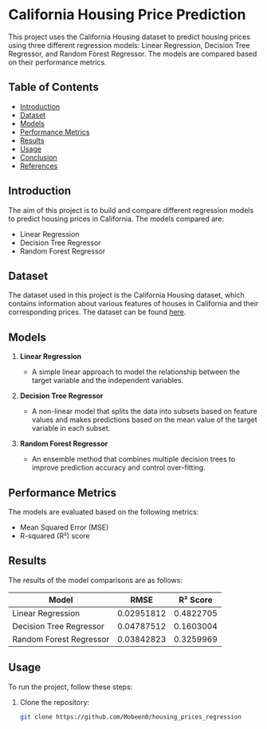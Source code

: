 # California Housing Price Prediction

This project uses the California Housing dataset to predict housing prices using three different regression models: Linear Regression, Decision Tree Regressor, and Random Forest Regressor. The models are compared based on their performance metrics.

## Table of Contents

- [Introduction](#introduction)
- [Dataset](#dataset)
- [Models](#models)
- [Performance Metrics](#performance-metrics)
- [Results](#results)
- [Usage](#usage)
- [Conclusion](#conclusion)
- [References](#references)

## Introduction

The aim of this project is to build and compare different regression models to predict housing prices in California. The models compared are:
- Linear Regression
- Decision Tree Regressor
- Random Forest Regressor

## Dataset

The dataset used in this project is the California Housing dataset, which contains information about various features of houses in California and their corresponding prices. The dataset can be found [here](https://scikit-learn.org/stable/modules/generated/sklearn.datasets.fetch_california_housing.html).

## Models

1. **Linear Regression**
   - A simple linear approach to model the relationship between the target variable and the independent variables.

2. **Decision Tree Regressor**
   - A non-linear model that splits the data into subsets based on feature values and makes predictions based on the mean value of the target variable in each subset.

3. **Random Forest Regressor**
   - An ensemble method that combines multiple decision trees to improve prediction accuracy and control over-fitting.

## Performance Metrics

The models are evaluated based on the following metrics:
- Mean Squared Error (MSE)
- R-squared (R²) score

## Results

The results of the model comparisons are as follows:

| Model                  | RMSE          | R² Score     |
|------------------------|---------------|--------------|
| Linear Regression      | 0.02951812    | 0.4822705    |
| Decision Tree Regressor| 0.04787512    | 0.1603004    |
| Random Forest Regressor| 0.03842823    | 0.3259969    |

## Usage

To run the project, follow these steps:

1. Clone the repository:
   ```bash
   git clone https://github.com/Mobeen0/housing_prices_regression
